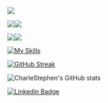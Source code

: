 ![](https://github-profile-summary-cards.vercel.app/api/cards/profile-details?username=charlestephen&theme=github_dark)

![](https://github-profile-summary-cards.vercel.app/api/cards/repos-per-language?username=charlestephen&theme=github_dark)![](https://github-profile-summary-cards.vercel.app/api/cards/most-commit-language?username=charlestephen&theme=github_dark)

![](https://github-profile-summary-cards.vercel.app/api/cards/stats?username=charlestephen&theme=github_dark)![](https://github-profile-summary-cards.vercel.app/api/cards/productive-time?username=charlestephen&theme=github_dark&utcOffset=8)

[![My Skills](https://skillicons.dev/icons?i=ansible,arduino,aws,azure,bash,bsd,bootstrap,cloudflare,coffeescript,css,discord,docker,firebase,gcp,git,github,githubactions,grafana,graphql,go,gitlab,html,instagram,jenkins,js,kubernetes,latex,linux,linkedin,mongodb,mysql,nginx,nodejs,openshift,postgres,postman,powershell,prometheus,py,raspberrypi,redis,stackoverflow,sqlite,vim,vercel,vscode,wordpress,&perline=12)](https://skillicons.dev)

[![GitHub Streak](https://streak-stats.demolab.com/?user=charlestephen&theme=dark)](https://git.io/streak-stats)

![CharleStephen's GitHub stats](https://github-readme-stats.vercel.app/api?username=charlestephen&show_icons=true&theme=tokyonight&show=reviews,discussions_started,discussions_answered,prs_merged,prs_merged_percentage&show_icons=true&bg_color=00000000)


[![Linkedin Badge](https://img.shields.io/badge/-mrcharlestephen-blue?style=flat&logo=Linkedin&logoColor=white)](https://linkedin.com/in/mrcharlestephen)
